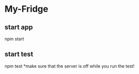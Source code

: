 # My-Fridge

## start app 
npm start 


## start test 
npm test *make sure that the server is off while you run the test!

